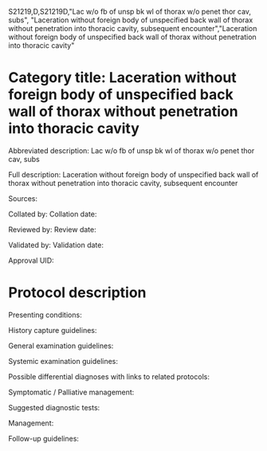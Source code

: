 S21219,D,S21219D,"Lac w/o fb of unsp bk wl of thorax w/o penet thor cav, subs", "Laceration without foreign body of unspecified back wall of thorax without penetration into thoracic cavity, subsequent encounter","Laceration without foreign body of unspecified back wall of thorax without penetration into thoracic cavity"
# Category title: Laceration without foreign body of unspecified back wall of thorax without penetration into thoracic cavity

Abbreviated description: Lac w/o fb of unsp bk wl of thorax w/o penet thor cav, subs

Full description: Laceration without foreign body of unspecified back wall of thorax without penetration into thoracic cavity, subsequent encounter

Sources:

Collated by:
Collation date:

Reviewed by:
Review date:

Validated by:
Validation date:

Approval UID:

# Protocol description

Presenting conditions:

History capture guidelines:

General examination guidelines:

Systemic examination guidelines:

Possible differential diagnoses with links to related protocols:

Symptomatic / Palliative management:

Suggested diagnostic tests:

Management:

Follow-up guidelines:
